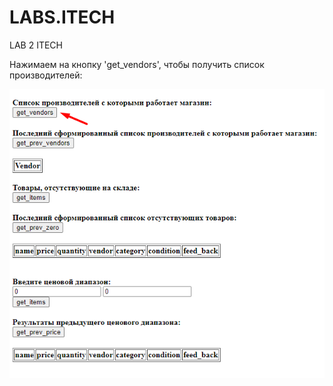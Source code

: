 # LABS.ITECH
LAB 2 ITECH



Нажимаем на кнопку 'get_vendors', чтобы получить список производителей:

![img.png](demonstration/press_get_vend.png)
